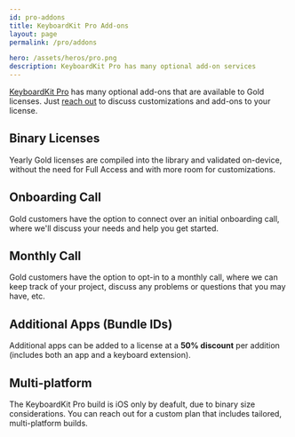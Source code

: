 ```yaml
---
id: pro-addons
title: KeyboardKit Pro Add-ons
layout: page
permalink: /pro/addons

hero: /assets/heros/pro.png
description: KeyboardKit Pro has many optional add-on services
---
```


[KeyboardKit Pro](/pro) has many optional add-ons that are available to Gold licenses. Just [reach out](mailto:{{site.email}}?subject=KeyboardKit%20Pro%20License%20Add-Ons) to discuss customizations and add-ons to your license.


## Binary Licenses

Yearly Gold licenses are compiled into the library and validated on-device, without the need for Full Access and with more room for customizations.


## Onboarding Call

Gold customers have the option to connect over an initial onboarding call, where we'll discuss your needs and help you get started.


## Monthly Call

Gold customers have the option to opt-in to a monthly call, where we can keep track of your project, discuss any problems or questions that you may have, etc.


## Additional Apps (Bundle IDs)

Additional apps can be added to a license at a **50% discount** per addition (includes both an app and a keyboard extension).


## Multi-platform

The KeyboardKit Pro build is iOS only by deafult, due to binary size considerations. You can reach out for a custom plan that includes tailored, multi-platform builds.